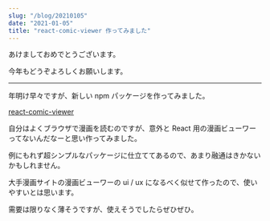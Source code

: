 ```yaml
---
slug: "/blog/20210105"
date: "2021-01-05"
title: "react-comic-viewer 作ってみました"
---
```


あけましておめでとうございます。

今年もどうぞよろしくお願いします。

---

年明け早々ですが、新しい npm パッケージを作ってみました。

[react-comic-viewer](https://www.npmjs.com/package/react-comic-viewer)

自分はよくブラウザで漫画を読むのですが、意外と React 用の漫画ビューワーってないんだなーと思い作ってみました。

例にもれず超シンプルなパッケージに仕立ててあるので、あまり融通はきかないかもしれません。

大手漫画サイトの漫画ビューワーの ui / ux になるべく似せて作ったので、使いやすいとは思います。

需要は限りなく薄そうですが、使えそうでしたらぜひぜひ。
